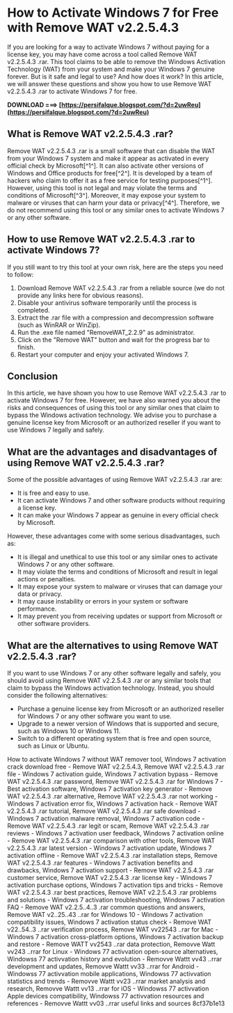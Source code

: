 # How to Activate Windows 7 for Free with Remove WAT v2.2.5.4.3
 
If you are looking for a way to activate Windows 7 without paying for a license key, you may have come across a tool called Remove WAT v2.2.5.4.3 .rar. This tool claims to be able to remove the Windows Activation Technology (WAT) from your system and make your Windows 7 genuine forever. But is it safe and legal to use? And how does it work? In this article, we will answer these questions and show you how to use Remove WAT v2.2.5.4.3 .rar to activate Windows 7 for free.
 
**DOWNLOAD ===> [https://persifalque.blogspot.com/?d=2uwReu](https://persifalque.blogspot.com/?d=2uwReu)**


 
## What is Remove WAT v2.2.5.4.3 .rar?
 
Remove WAT v2.2.5.4.3 .rar is a small software that can disable the WAT from your Windows 7 system and make it appear as activated in every official check by Microsoft[^1^]. It can also activate other versions of Windows and Office products for free[^2^]. It is developed by a team of hackers who claim to offer it as a free service for testing purposes[^1^]. However, using this tool is not legal and may violate the terms and conditions of Microsoft[^3^]. Moreover, it may expose your system to malware or viruses that can harm your data or privacy[^4^]. Therefore, we do not recommend using this tool or any similar ones to activate Windows 7 or any other software.
 
## How to use Remove WAT v2.2.5.4.3 .rar to activate Windows 7?
 
If you still want to try this tool at your own risk, here are the steps you need to follow:
 
1. Download Remove WAT v2.2.5.4.3 .rar from a reliable source (we do not provide any links here for obvious reasons).
2. Disable your antivirus software temporarily until the process is completed.
3. Extract the .rar file with a compression and decompression software (such as WinRAR or WinZip).
4. Run the .exe file named "RemoveWAT\_2.2.9" as administrator.
5. Click on the "Remove WAT" button and wait for the progress bar to finish.
6. Restart your computer and enjoy your activated Windows 7.

## Conclusion
 
In this article, we have shown you how to use Remove WAT v2.2.5.4.3 .rar to activate Windows 7 for free. However, we have also warned you about the risks and consequences of using this tool or any similar ones that claim to bypass the Windows activation technology. We advise you to purchase a genuine license key from Microsoft or an authorized reseller if you want to use Windows 7 legally and safely.
  
## What are the advantages and disadvantages of using Remove WAT v2.2.5.4.3 .rar?
 
Some of the possible advantages of using Remove WAT v2.2.5.4.3 .rar are:

- It is free and easy to use.
- It can activate Windows 7 and other software products without requiring a license key.
- It can make your Windows 7 appear as genuine in every official check by Microsoft.

However, these advantages come with some serious disadvantages, such as:

- It is illegal and unethical to use this tool or any similar ones to activate Windows 7 or any other software.
- It may violate the terms and conditions of Microsoft and result in legal actions or penalties.
- It may expose your system to malware or viruses that can damage your data or privacy.
- It may cause instability or errors in your system or software performance.
- It may prevent you from receiving updates or support from Microsoft or other software providers.

## What are the alternatives to using Remove WAT v2.2.5.4.3 .rar?
 
If you want to use Windows 7 or any other software legally and safely, you should avoid using Remove WAT v2.2.5.4.3 .rar or any similar tools that claim to bypass the Windows activation technology. Instead, you should consider the following alternatives:

- Purchase a genuine license key from Microsoft or an authorized reseller for Windows 7 or any other software you want to use.
- Upgrade to a newer version of Windows that is supported and secure, such as Windows 10 or Windows 11.
- Switch to a different operating system that is free and open source, such as Linux or Ubuntu.

How to activate Windows 7 without WAT remover tool,  Windows 7 activation crack download free - Remove WAT v2.2.5.4.3,  Remove WAT v2.2.5.4.3 .rar file - Windows 7 activation guide,  Windows 7 activation bypass - Remove WAT v2.2.5.4.3 .rar password,  Remove WAT v2.2.5.4.3 .rar for Windows 7 - Best activation software,  Windows 7 activation key generator - Remove WAT v2.2.5.4.3 .rar alternative,  Remove WAT v2.2.5.4.3 .rar not working - Windows 7 activation error fix,  Windows 7 activation hack - Remove WAT v2.2.5.4.3 .rar tutorial,  Remove WAT v2.2.5.4.3 .rar safe download - Windows 7 activation malware removal,  Windows 7 activation code - Remove WAT v2.2.5.4.3 .rar legit or scam,  Remove WAT v2.2.5.4.3 .rar reviews - Windows 7 activation user feedback,  Windows 7 activation online - Remove WAT v2.2.5.4.3 .rar comparison with other tools,  Remove WAT v2.2.5.4.3 .rar latest version - Windows 7 activation update,  Windows 7 activation offline - Remove WAT v2.2.5.4.3 .rar installation steps,  Remove WAT v2.2.5.4.3 .rar features - Windows 7 activation benefits and drawbacks,  Windows 7 activation support - Remove WAT v2.2.5.4.3 .rar customer service,  Remove WAT v2.2.5.4.3 .rar license key - Windows 7 activation purchase options,  Windows 7 activation tips and tricks - Remove WAT v2.2.5.4.3 .rar best practices,  Remove WAT v2.2.5.4.3 .rar problems and solutions - Windows 7 activation troubleshooting,  Windows 7 activation FAQ - Remove WAT v2.2.5..4..3 .rar common questions and answers,  Remove WAT v2..25..43 ..rar for Windows 10 - Windows 7 activation compatibility issues,  Windows 7 activation status check - Remove WAT v22..54..3 ..rar verification process,  Remove WAT vv22543 ..rar for Mac - Windows 7 activation cross-platform options,  Windows 7 activation backup and restore - Remove WATT vv2543 ..rar data protection,  Removve Watt vv243 ..rrar for Linux - Windows 77 activvation open-source alternatives,  Windowss 77 activvation history and evolution - Removve Wattt vv43 ..rrar development and updates,  Removve Wattt vv33 ..rrar for Android - Windowss 77 activvation mobile applications,  Windowss 77 activvation statistics and trends - Removve Wattt vv23 ..rrar market analysis and research,  Removve Wattt vv13 ..rrar for iOS - Windowss 77 activvation Apple devices compatibility,  Windowss 77 activvation resources and references - Removve Wattt vv03 ..rrar useful links and sources
 8cf37b1e13
 
